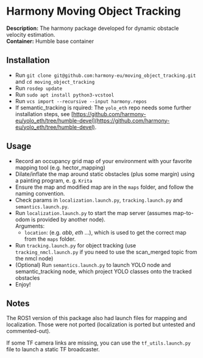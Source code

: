 # Harmony Moving Object Tracking

**Description:** The harmony package developed for dynamic obstacle velocity estimation.   
**Container:** Humble base container

## Installation

- Run `git clone git@github.com:harmony-eu/moving_object_tracking.git` and `cd moving_object_tracking`
- Run `rosdep update`
- Run `sudo apt install python3-vcstool`
- Run `vcs import --recursive --input harmony.repos`
- If semantic_tracking is rquired: The `yolo_eth` repo needs some further installation steps, see [https://github.com/harmony-eu/yolo_eth/tree/humble-devel](https://github.com/harmony-eu/yolo_eth/tree/humble-devel).

## Usage
<!-- - Create a map using `mapping.launch` -->
<!-- - Save the map using `map_saver` in `map_server` (ensure the `/map` topic is saved) -->
- Record an occupancy grid map of your environment with your favorite mapping tool (e.g. hector_mapping)
- Dilate/inflate the map around static obstacles (plus some margin) using a painting program, e. g. `Krita`
- Ensure the map and modified map are in the `maps` folder, and follow the naming convention.
- Check params in `localization.launch.py`, `tracking.launch.py` and `semantics.launch.py`.
- Run `localization.launch.py` to start the map server (assumes map-to-odom is provided by another node).\
  Arguments:
  - `location`: (e.g. *abb*, *eth* ...), which is used to get the correct map from the `maps` folder.
- Run `tracking.launch.py`  for object tracking (use `tracking_nmcl.launch.py` if you need to use the scan_merged topic from the nmcl node)
- (Optional) Run `semantics.launch.py` to launch YOLO node and semantic_tracking node, which project YOLO classes onto the tracked obstacles
- Enjoy!

## Notes
The ROS1 version of this package also had launch files for mapping and localization. Those were not ported (localization is ported but untested and commented-out).


If some TF camera links are missing, you can use the `tf_utils.launch.py` file to launch a static TF broadcaster. 
